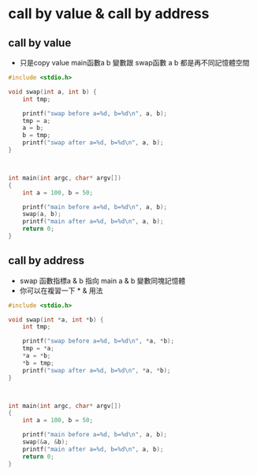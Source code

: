# call by value & call by address

## call by value 

- 只是copy value main函數a b 變數跟 swap函數 a b 都是再不同記憶體空間

```c
#include <stdio.h>

void swap(int a, int b) {
    int tmp;

    printf("swap before a=%d, b=%d\n", a, b);
    tmp = a;
    a = b;
    b = tmp;
    printf("swap after a=%d, b=%d\n", a, b);
}



int main(int argc, char* argv[])
{
    int a = 100, b = 50;

    printf("main before a=%d, b=%d\n", a, b);
    swap(a, b);
    printf("main after a=%d, b=%d\n", a, b);
    return 0;
}
```


## call by address

- swap 函數指標a & b 指向 main a & b 變數同塊記憶體
- 你可以在複習一下 * & 用法

```c
#include <stdio.h>

void swap(int *a, int *b) {
    int tmp;

    printf("swap before a=%d, b=%d\n", *a, *b);
    tmp = *a;
    *a = *b;
    *b = tmp;
    printf("swap after a=%d, b=%d\n", *a, *b);
}



int main(int argc, char* argv[])
{
    int a = 100, b = 50;

    printf("main before a=%d, b=%d\n", a, b);
    swap(&a, &b);
    printf("main after a=%d, b=%d\n", a, b);
    return 0;
}

```